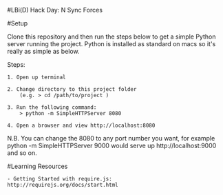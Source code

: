 #LBi(D) Hack Day: N Sync Forces

#Setup

Clone this repository and then run the steps below to get a simple Python server running the project. Python is installed as standard on macs so it's really as simple as below. 

Steps:
	
	1. Open up terminal
		
	2. Change directory to this project folder
		(e.g. > cd /path/to/project )
			
	3. Run the following command:
		> python -m SimpleHTTPServer 8080
			
	4. Open a browser and view http://localhost:8080
	
N.B. You can change the 8080 to any port number you want, for example python -m SimpleHTTPServer 9000 would serve up http://localhost:9000 and so on.

#Learning Resources

	- Getting Started with require.js: http://requirejs.org/docs/start.html


